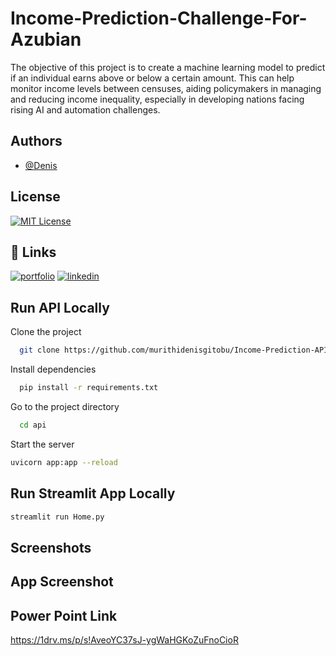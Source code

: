 
# Income-Prediction-Challenge-For-Azubian
The objective of this project is to create a machine learning model to predict if an individual earns above or below a certain amount. This can help monitor income levels between censuses, aiding policymakers in managing and reducing income inequality, especially in developing nations facing rising AI and automation challenges.

## Authors

- [@Denis](https://github.com/murithidenisgitobu)


## License

[![MIT License](https://img.shields.io/badge/License-MIT-green.svg)](https://choosealicense.com/licenses/mit/)



## 🔗 Links
[![portfolio](https://img.shields.io/badge/my_portfolio-000?style=for-the-badge&logo=ko-fi&logoColor=white)](https://medium.com/@murithidenisgitobu)
[![linkedin](https://img.shields.io/badge/linkedin-0A66C2?style=for-the-badge&logo=linkedin&logoColor=white)](https://www.linkedin.com/in/murithidenisgitobu/)


## Run API Locally

Clone the project

```bash
  git clone https://github.com/murithidenisgitobu/Income-Prediction-API
```

Install dependencies

```bash
  pip install -r requirements.txt
```
Go to the project directory

```bash
  cd api
```

Start the server

```bash
uvicorn app:app --reload
```

## Run Streamlit App Locally

```bash
streamlit run Home.py 
```



## Screenshots

## App Screenshot


## Power Point Link

https://1drv.ms/p/s!AveoYC37sJ-ygWaHGKoZuFnoCioR
